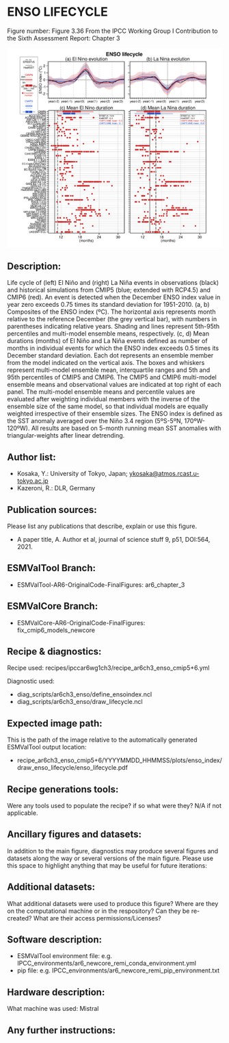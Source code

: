 
ENSO LIFECYCLE
==============

Figure number: Figure 3.36
From the IPCC Working Group I Contribution to the Sixth Assessment Report: Chapter 3

![Figure 3.36](../images/ar6_wg1_chap3_figure3_36_enso_lifecycle.png?raw=true)


Description:
------------
Life cycle of (left) El Niño and (right) La Niña events in observations (black) 
and historical simulations from CMIP5 (blue; extended with RCP4.5) and CMIP6 
(red). An event is detected when the December ENSO index value in year zero 
exceeds 0.75 times its standard deviation for 1951-2010. (a, b) Composites of 
the ENSO index (ºC). The horizontal axis represents month relative to the 
reference December (the grey vertical bar), with numbers in parentheses 
indicating relative years. Shading and lines represent 5th-95th percentiles and 
multi-model ensemble means, respectively. (c, d) Mean durations (months) of El 
Niño and La Niña events defined as number of months in individual events for 
which the ENSO index exceeds 0.5 times its December standard deviation. Each dot 
represents an ensemble member from the model indicated on the vertical axis. The 
boxes and whiskers represent multi-model ensemble mean, interquartile ranges and 
5th and 95th percentiles of CMIP5 and CMIP6. The CMIP5 and CMIP6 multi-model 
ensemble means and observational values are indicated at top right of each panel. 
The multi-model ensemble means and percentile values are evaluated after 
weighting individual members with the inverse of the ensemble size of the same 
model, so that individual models are equally weighted irrespective of their 
ensemble sizes. The ENSO index is defined as the SST anomaly averaged over the 
Niño 3.4 region (5ºS-5ºN, 170ºW-120ºW). All results are based on 5-month running 
mean SST anomalies with triangular-weights after linear detrending. 


Author list:
------------
- Kosaka, Y.: University of Tokyo, Japan; ykosaka@atmos.rcast.u-tokyo.ac.jp
- Kazeroni, R.: DLR, Germany


Publication sources:
--------------------
Please list any publications that describe, explain or use this figure. 
- A paper title, A. Author et al, journal of science stuff 9, p51, DOI:564, 2021. 


ESMValTool Branch:
------------------
- ESMValTool-AR6-OriginalCode-FinalFigures: ar6_chapter_3


ESMValCore Branch:
------------------
- ESMValCore-AR6-OriginalCode-FinalFigures: fix_cmip6_models_newcore


Recipe & diagnostics:
---------------------
Recipe used: recipes/ipccar6wg1ch3/recipe_ar6ch3_enso_cmip5+6.yml

Diagnostic used: 
- diag_scripts/ar6ch3_enso/define_ensoindex.ncl
- diag_scripts/ar6ch3_enso/draw_lifecycle.ncl


Expected image path:
--------------------
This is the path of the image relative to the automatically generated ESMValTool output location:
- recipe_ar6ch3_enso_cmip5+6/YYYYMMDD_HHMMSS/plots/enso_index/draw_enso_lifecycle/enso_lifecycle.pdf


Recipe generations tools: 
-------------------------
Were any tools used to populate the recipe? if so what were they? N/A if not applicable. 


Ancillary figures and datasets:
-------------------------------
In addition to the main figure, diagnostics may produce several figures and datasets along the way or several versions of the main figure. Please use this space to highlight anything that may be useful for future iterations:


Additional datasets:
--------------------
What additional datasets were used to produce this figure?
Where are they on the computational machine or in the respository?
Can they be re-created?
What are their access permissions/Licenses?


Software description:
---------------------
- ESMValTool environment file: e.g. IPCC_environments/ar6_newcore_remi_conda_environment.yml
- pip file: e.g. IPCC_environments/ar6_newcore_remi_pip_environment.txt


Hardware description:
---------------------
What machine was used: Mistral


Any further instructions: 
-------------------------

